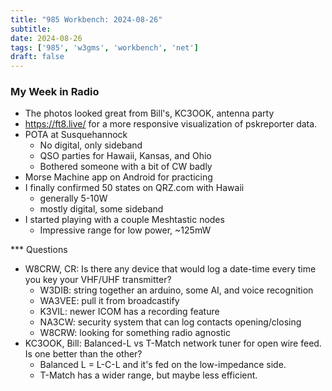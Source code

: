 ```yaml
---
title: "985 Workbench: 2024-08-26"
subtitle:
date: 2024-08-26
tags: ['985', 'w3gms', 'workbench', 'net']
draft: false
---
```


### My Week in Radio
- The photos looked great from Bill's, KC3OOK, antenna party
- https://ft8.live/ for a more responsive visualization of pskreporter data.
- POTA at Susquehannock
  - No digital, only sideband
  - QSO parties for Hawaii, Kansas, and Ohio
  - Bothered someone with a bit of CW badly
- Morse Machine app on Android for practicing
- I finally confirmed 50 states on QRZ.com with Hawaii
  - generally 5-10W
  - mostly digital, some sideband
- I started playing with a couple Meshtastic nodes
  - Impressive range for low power, ~125mW

*** Questions
- W8CRW, CR: Is there any device that would log a date-time every time you key
  your VHF/UHF transmitter?
  - W3DIB: string together an arduino, some AI, and voice recognition
  - WA3VEE: pull it from broadcastify
  - K3VIL: newer ICOM has a recording feature
  - NA3CW: security system that can log contacts opening/closing
  - W8CRW: looking for something radio agnostic
- KC3OOK, Bill: Balanced-L vs T-Match network tuner for open wire feed.
  Is one better than the other?
  - Balanced L = L-C-L and it's fed on the low-impedance side.
  - T-Match has a wider range, but maybe less efficient.

<!--more-->
